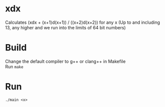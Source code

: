 # xdx
Calculates (xdx + (x+1)d(x+1)) / ((x+2)d(x+2)) for any x (Up to and including 13, any higher and we run into the limits of 64 bit numbers)

# Build
Change the default compiler to g++ or clang++ in Makefile\
Run `make`

# Run
`./main <x>`
